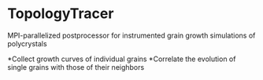 # TopologyTracer
MPI-parallelized postprocessor for instrumented grain growth simulations of polycrystals


*Collect growth curves of individual grains
*Correlate the evolution of single grains with those of their neighbors
